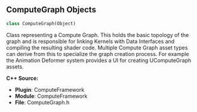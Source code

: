 ## ComputeGraph Objects

```python
class ComputeGraph(Object)
```

Class representing a Compute Graph.
This holds the basic topology of the graph and is responsible for linking Kernels with Data Interfaces and compiling the resulting shader code.
Multiple Compute Graph asset types can derive from this to specialize the graph creation process.
For example the Animation Deformer system provides a UI for creating UComputeGraph assets.

**C++ Source:**

- **Plugin**: ComputeFramework
- **Module**: ComputeFramework
- **File**: ComputeGraph.h

<a id="unreal.DatasmithAdditionalData"></a>